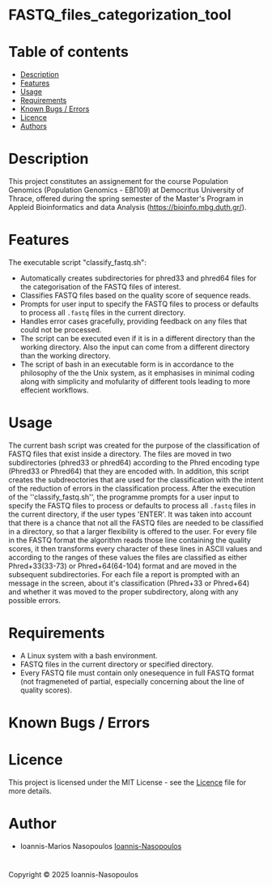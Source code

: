 # FASTQ_files_categorization_tool

# Table of contents
- [Description](#description)
- [Features](#features)
-	[Usage](#usage)
-	[Requirements](#requirements)
-	[Known Bugs / Errors](#known-bugs--errors)
-	[Licence](#licence)
-	[Authors](#authors)

# Description

This project constitutes an assignement for the course Population Genomics (Population Genomics - ΕΒΠ09) at Democritus University of Thrace, offered during the spring semester of the Master's Program in Appleid Bioinformatics and data Analysis (https://bioinfo.mbg.duth.gr/).

# Features

The executable script "classify_fastq.sh":
- Automatically creates subdirectories for phred33 and phred64 files for the categorisation of the FASTQ files of interest.
- Classifies FASTQ files based on the quality score of sequence reads.
- Prompts for user input to specify the FASTQ files to process or defaults to process all `.fastq` files in the current directory.
- Handles error cases gracefully, providing feedback on any files that could not be processed.
- The script can be executed even if it is in a different directory than the working directory. Also the input can come from a different directory than the working directory.
- The script of bash in an executable form is in accordance to the philosophy of the the Unix system, as it emphasises in minimal coding along with simplicity and mofularity of different tools leading to more effecient workflows.


# Usage 

The current bash script was created for the purpose of the classification of FASTQ files that exist inside a directory. The files are moved in two subdirectories (phred33 or phred64) according to the Phred encoding type (Phred33 or Phred64) that they are encoded with. In addition, this script creates the subdreoctories that are used for the classification with the intent of the reduction of errors in the classification process. After the execution of the ''classify_fastq.sh'', the programme  prompts for a user input to specify the FASTQ files to process or defaults to process all `.fastq` files in the current directory, if the user types 'ENTER'. 
It was taken into account that there is a chance that not all the FASTQ files are needed to be classified in a directory, so that a larger flexibility is offered to the user. For every file in the FASTQ format the algorithm reads those line containing the quality scores, it then transforms every character of these lines in ASCII values and according to the ranges of these values the files are classified as either Phred+33(33-73) or Phred+64(64-104) format and are moved in the subsequent subdirectories. For each file a report is prompted with an message in the screen, about it's classification (Phred+33 or Phred+64) and whether it was moved to the proper subdirectory, along with any possible errors. 


# Requirements

- A Linux system with a bash environment.
- FASTQ files in the current directory or specified directory.
- Every FASTQ file must contain only onesequence in full FASTQ format (not fragmeneted of partial, especially concerning about the line of quality scores).

# Known Bugs / Errors



# Licence

This project is licensed under the MIT License - see the [Licence](https://github.com/Ioannis-Nasopoulos/FASTQ_files_categorization_tool/blob/main/LICENCE) file for more details.

# Author  
- Ioannis-Marios Nasopoulos [Ioannis-Nasopoulos](https://github.com/Ioannis-Nasopoulos)

#
Copyright © 2025 Ioannis-Nasopoulos
